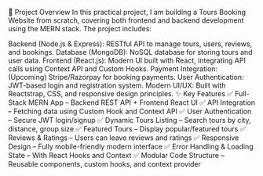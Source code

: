🚀 Project Overview
In this practical project, I am building a Tours Booking Website from scratch, covering both frontend and backend development using the MERN stack. The project includes:

Backend (Node.js & Express): RESTful API to manage tours, users, reviews, and bookings.
Database (MongoDB): NoSQL database for storing tours and user data.
Frontend (React.js): Modern UI built with React, integrating API calls using Context API and Custom Hooks.
Payment Integration: (Upcoming) Stripe/Razorpay for booking payments.
User Authentication: JWT-based login and registration system.
Modern UI/UX: Built with Reactstrap, CSS, and responsive design principles.
✨ Key Features
✅ Full-Stack MERN App – Backend REST API + Frontend React UI
✅ API Integration – Fetching data using Custom Hook and Context API
✅ User Authentication – Secure JWT login/signup
✅ Dynamic Tours Listing – Search tours by city, distance, group size
✅ Featured Tours – Display popular/featured tours
✅ Reviews & Ratings – Users can leave reviews and ratings
✅ Responsive Design – Fully mobile-friendly modern interface
✅ Error Handling & Loading State – With React Hooks and Context
✅ Modular Code Structure – Reusable components, custom hooks, and context provider

